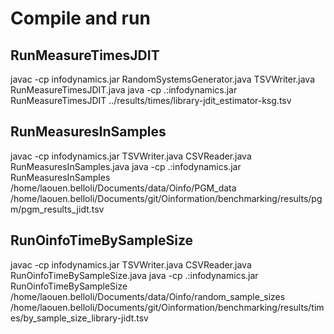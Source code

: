 # Compile and run

## RunMeasureTimesJDIT
javac -cp infodynamics.jar RandomSystemsGenerator.java TSVWriter.java RunMeasureTimesJDIT.java
java -cp .:infodynamics.jar RunMeasureTimesJDIT ../results/times/library-jdit_estimator-ksg.tsv

## RunMeasuresInSamples
javac -cp infodynamics.jar TSVWriter.java CSVReader.java RunMeasuresInSamples.java
java -cp .:infodynamics.jar RunMeasuresInSamples /home/laouen.belloli/Documents/data/Oinfo/PGM_data /home/laouen.belloli/Documents/git/Oinformation/benchmarking/results/pgm/pgm_results_jidt.tsv

## RunOinfoTimeBySampleSize
javac -cp infodynamics.jar TSVWriter.java CSVReader.java RunOinfoTimeBySampleSize.java
java -cp .:infodynamics.jar RunOinfoTimeBySampleSize /home/laouen.belloli/Documents/data/Oinfo/random_sample_sizes /home/laouen.belloli/Documents/git/Oinformation/benchmarking/results/times/by_sample_size_library-jidt.tsv
